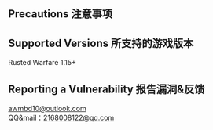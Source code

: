 ## Precautions 注意事项

## Supported Versions 所支持的游戏版本

Rusted Warfare 1.15+

## Reporting a Vulnerability 报告漏洞&反馈

awmbd10@outlook.com  
QQ&mail：2168008122@qq.com

